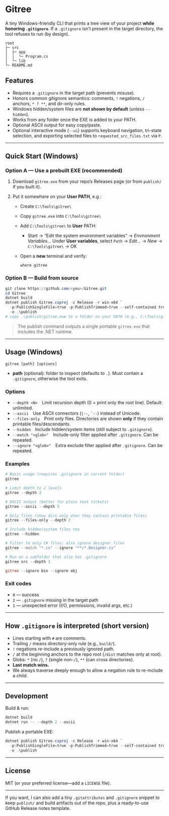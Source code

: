 
# Gitree

A tiny Windows-friendly CLI that prints a tree view of your project **while honoring `.gitignore`**.
If a `.gitignore` isn’t present in the target directory, the tool refuses to run (by design).

```
root
├─ src
│  ├─ app
│  │  └─ Program.cs
│  └─ lib
└─ README.md
```

## Features

* Requires a `.gitignore` in the target path (prevents misuse).
* Honors common gitignore semantics: comments, `!` negations, `/` anchors, `* ? **`, and dir-only rules.
* Windows hidden/system files are **not shown by default** (unless `--hidden`).
* Works from any folder once the EXE is added to your PATH.
* Optional ASCII output for easy copy/paste.
* Optional interactive mode (`--ui`) supports keyboard navigation, tri-state selection, and exporting selected files to `requested_src_files.txt` via `P`.

---

## Quick Start (Windows)

### Option A — Use a prebuilt EXE (recommended)

1. Download `gitree.exe` from your repo’s Releases page (or from `publish/` if you built it).
2. Put it somewhere on your **User PATH**, e.g.:

   * Create `C:\Tools\gitree\`
   * Copy `gitree.exe` into `C:\Tools\gitree\`
   * Add `C:\Tools\gitree\` to **User** PATH:

     * Start → “Edit the system environment variables” → *Environment Variables…*
       Under **User variables**, select `Path` → *Edit…* → *New* → `C:\Tools\gitree\` → OK
   * Open a **new** terminal and verify:

     ```
     where gitree
     ```

### Option B — Build from source

```powershell
git clone https://github.com/<you>/Gitree.git
cd Gitree
dotnet build
dotnet publish Gitree.csproj -c Release -r win-x64 `
  -p:PublishSingleFile=true -p:PublishTrimmed=true --self-contained true `
  -o .\publish
# copy .\publish\gitree.exe to a folder on your PATH (e.g., C:\Tools\gitree\)
```

> The publish command outputs a single portable `gitree.exe` that includes the .NET runtime.

---

## Usage (Windows)

```
gitree [path] [options]
```

* **path** (optional): folder to inspect (defaults to `.`).
  Must contain a `.gitignore`, otherwise the tool exits.

### Options

* `--depth <N>` Limit recursion depth (0 = print only the root line). Default: unlimited.
* `--ascii` Use ASCII connectors (`|--`, `` `-- ``) instead of Unicode.
* `--files-only` Print only files. Directories are shown **only** if they contain printable files/descendants.
* `--hidden` Include hidden/system items (still subject to `.gitignore`).
* `--match "<glob>"` Include-only filter applied after `.gitignore`. Can be repeated.
* `--ignore "<glob>"` Extra exclude filter applied after `.gitignore`. Can be repeated.

### Examples

```powershell
# Basic usage (requires .gitignore in current folder)
gitree

# Limit depth to 2 levels
gitree --depth 2

# ASCII output (better for plain text tickets)
gitree --ascii --depth 3

# Only files (show dirs only when they contain printable files)
gitree --files-only --depth 2

# Include hidden/system files too
gitree --hidden

# Filter to only C# files; also ignore designer files
gitree --match "*.cs" --ignore "**/*.Designer.cs"

# Run on a subfolder that also has .gitignore
gitree src --depth 1

gitree --ignore bin --ignore obj
```

### Exit codes

* `0` — success
* `2` — `.gitignore` missing in the target path
* `1` — unexpected error (I/O, permissions, invalid args, etc.)

---

## How `.gitignore` is interpreted (short version)

* Lines starting with `#` are comments.
* Trailing `/` means directory-only rule (e.g., `build/`).
* `!` negations re-include a previously ignored path.
* `/` at the beginning anchors to the repo root (`/dist` matches only at root).
* Globs: `*` (no `/`), `?` (single non-`/`), `**` (can cross directories).
* **Last match wins.**
* We always traverse deeply enough to allow a negation rule to re-include a child.

---

## Development

Build & run:

```powershell
dotnet build
dotnet run -- --depth 2 --ascii
```

Publish a portable EXE:

```powershell
dotnet publish Gitree.csproj -c Release -r win-x64 `
  -p:PublishSingleFile=true -p:PublishTrimmed=true --self-contained true `
  -o .\publish
```

---

## License

MIT (or your preferred license—add a `LICENSE` file).

---

If you want, I can also add a tiny `.gitattributes` and `.gitignore` snippet to keep `publish/` and build artifacts out of the repo, plus a ready-to-use GitHub Release notes template.
